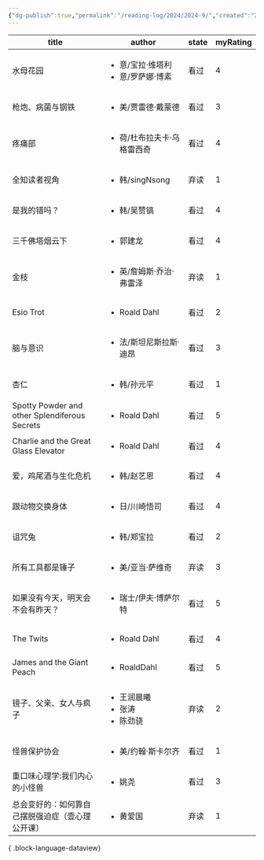 ```yaml
---
{"dg-publish":true,"permalink":"/reading-log/2024/2024-9/","created":"2025-06-07T15:54:38.350+08:00"}
---
```


| title                                         | author                                        | state | myRating |
| --------------------------------------------- | --------------------------------------------- | ----- | -------- |
| 水母花园                                          | <ul><li>意/宝拉·维塔利</li><li>意/罗萨娜·博素</li></ul>   | 看过    | 4        |
| 枪炮、病菌与钢铁                                      | <ul><li>美/贾雷德·戴蒙德</li></ul>                   | 看过    | 3        |
| 疼痛部                                           | <ul><li>荷/杜布拉夫卡·乌格雷西奇</li></ul>               | 看过    | 4        |
| 全知读者视角                                        | <ul><li>韩/singNsong</li></ul>                 | 弃读    | 1        |
| 是我的错吗？                                        | <ul><li>韩/吴赞镐</li></ul>                       | 看过    | 4        |
| 三千佛塔烟云下                                       | <ul><li>郭建龙</li></ul>                         | 看过    | 4        |
| 金枝                                            | <ul><li>英/詹姆斯·乔治·弗雷泽</li></ul>                | 弃读    | 1        |
| Esio Trot                                     | <ul><li>Roald Dahl</li></ul>                  | 看过    | 2        |
| 脑与意识                                          | <ul><li>法/斯坦尼斯拉斯·迪昂</li></ul>                 | 看过    | 3        |
| 杏仁                                            | <ul><li>韩/孙元平</li></ul>                       | 看过    | 1        |
| Spotty Powder and other Splendiferous Secrets | <ul><li>Roald Dahl</li></ul>                  | 看过    | 5        |
| Charlie and the Great Glass Elevator          | <ul><li>Roald Dahl</li></ul>                  | 看过    | 4        |
| 爱，鸡尾酒与生化危机                                    | <ul><li>韩/赵艺恩</li></ul>                       | 看过    | 4        |
| 跟动物交换身体                                       | <ul><li>日/川崎悟司</li></ul>                      | 看过    | 4        |
| 诅咒兔                                           | <ul><li>韩/郑宝拉</li></ul>                       | 看过    | 2        |
| 所有工具都是锤子                                      | <ul><li>美/亚当·萨维奇</li></ul>                    | 弃读    | 3        |
| 如果没有今天，明天会不会有昨天？                              | <ul><li>瑞士/伊夫·博萨尔特</li></ul>                  | 看过    | 5        |
| The Twits                                     | <ul><li>Roald Dahl</li></ul>                  | 看过    | 4        |
| James and the Giant Peach                     | <ul><li>RoaldDahl</li></ul>                   | 看过    | 5        |
| 镜子、父亲、女人与疯子                                   | <ul><li>王润晨曦</li><li>张涛</li><li>陈劲骁</li></ul> | 弃读    | 2        |
| 怪兽保护协会                                        | <ul><li>美/约翰·斯卡尔齐</li></ul>                   | 看过    | 1        |
| 重口味心理学:我们内心的小怪兽                               | <ul><li>姚尧</li></ul>                          | 看过    | 3        |
| 总会变好的：如何靠自己摆脱强迫症（壹心理公开课）                      | <ul><li>黄爱国</li></ul>                         | 弃读    | 1        |

{ .block-language-dataview}